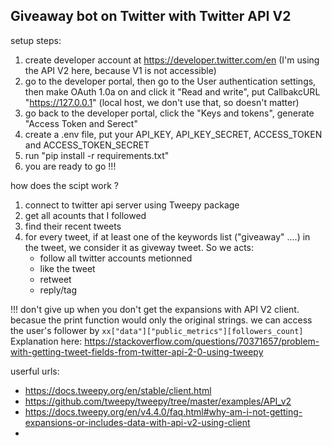 ## Giveaway bot on Twitter with Twitter API V2

setup steps:
1. create developer account at https://developer.twitter.com/en (I'm using the API V2 here, because V1 is not accessible)
2. go to the developer portal, then go to the User authentication settings, then make OAuth 1.0a on and click it "Read and write", put CallbakcURL "https://127.0.0.1" (local host, we don't use that, so doesn't matter)
3. go back to the developer portal, click the "Keys and tokens", generate "Access Token and Serect"
4. create a .env file, put your API_KEY, API_KEY_SECRET, ACCESS_TOKEN and ACCESS_TOKEN_SECRET
5. run "pip install -r requirements.txt"
6. you are ready to go !!!

how does the scipt work ?
1. connect to twitter api server using Tweepy package 
2. get all acounts that I followed 
3. find their recent tweets
4. for every tweet, if at least one of the keywords list ("giveaway" ....) in the tweet, we consider it as giveway tweet. So we acts:
    - follow all twitter accounts metionned 
    - like the tweet
    - retweet 
    - reply/tag  

!!! don't give up when you don't get the expansions with API V2 client. becasue the print function would only the original strings.
we can access the user's follower by `xx["data"]["public_metrics"][followers_count]`
Explanation here:  https://stackoverflow.com/questions/70371657/problem-with-getting-tweet-fields-from-twitter-api-2-0-using-tweepy


userful urls:
- https://docs.tweepy.org/en/stable/client.html
- https://github.com/tweepy/tweepy/tree/master/examples/API_v2
- https://docs.tweepy.org/en/v4.4.0/faq.html#why-am-i-not-getting-expansions-or-includes-data-with-api-v2-using-client
-
